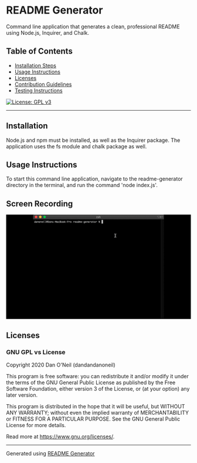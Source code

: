 # README Generator
Command line application that generates a clean, professional README using Node.js, Inquirer, and Chalk.

## Table of Contents
- [Installation Steps](#installation-steps)
- [Usage Instructions](#usage-instructions)
- [Licenses](#licenses)
- [Contribution Guidelines](#contribution-guidelines)
- [Testing Instructions](#testing-instructions)

[![License: GPL v3](https://img.shields.io/badge/License-GPLv3-blue.svg)](https://www.gnu.org/licenses/gpl-3.0)

---
## Installation 
Node.js and npm must be installed, as well as the Inquirer package. The application uses the fs module and chalk package as well.

## Usage Instructions
To start this command line application, navigate to the readme-generator directory in the terminal, and run the command 'node index.js'.

## Screen Recording
![Demo Screen Recording](./assets/demo-x4.gif)

## Licenses
### GNU GPL vs License

Copyright 2020 Dan O'Neil (dandandanoneil)

This program is free software: you can redistribute it and/or modify it under the terms of the GNU General Public License as published by the Free Software Foundation, either version 3 of the License, or (at your option) any later version.

This program is distributed in the hope that it will be useful, but WITHOUT ANY WARRANTY; without even the implied warranty of MERCHANTABILITY or FITNESS FOR A PARTICULAR PURPOSE.  See the GNU General Public License for more details.

Read more at <https://www.gnu.org/licenses/>.

---
Generated using [README Generator](https://github.com/dandandanoneil/readme-generator)